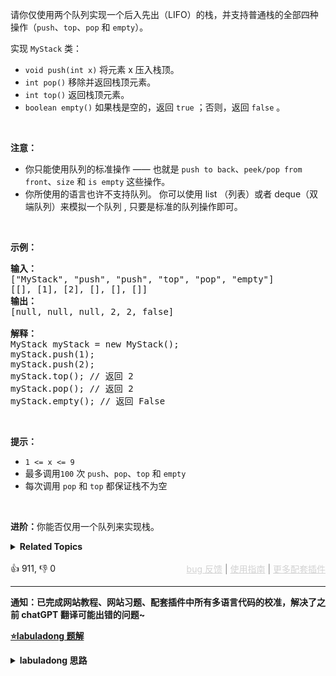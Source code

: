 <p>请你仅使用两个队列实现一个后入先出（LIFO）的栈，并支持普通栈的全部四种操作（<code>push</code>、<code>top</code>、<code>pop</code> 和 <code>empty</code>）。</p>

<p>实现 <code>MyStack</code> 类：</p>

<ul> 
 <li><code>void push(int x)</code> 将元素 x 压入栈顶。</li> 
 <li><code>int pop()</code> 移除并返回栈顶元素。</li> 
 <li><code>int top()</code> 返回栈顶元素。</li> 
 <li><code>boolean empty()</code> 如果栈是空的，返回 <code>true</code> ；否则，返回 <code>false</code> 。</li> 
</ul>

<p>&nbsp;</p>

<p><strong>注意：</strong></p>

<ul> 
 <li>你只能使用队列的标准操作 —— 也就是&nbsp;<code>push to back</code>、<code>peek/pop from front</code>、<code>size</code> 和&nbsp;<code>is empty</code>&nbsp;这些操作。</li> 
 <li>你所使用的语言也许不支持队列。&nbsp;你可以使用 list （列表）或者 deque（双端队列）来模拟一个队列&nbsp;, 只要是标准的队列操作即可。</li> 
</ul>

<p>&nbsp;</p>

<p><strong>示例：</strong></p>

<pre>
<strong>输入：</strong>
["MyStack", "push", "push", "top", "pop", "empty"]
[[], [1], [2], [], [], []]
<strong>输出：</strong>
[null, null, null, 2, 2, false]

<strong>解释：</strong>
MyStack myStack = new MyStack();
myStack.push(1);
myStack.push(2);
myStack.top(); // 返回 2
myStack.pop(); // 返回 2
myStack.empty(); // 返回 False
</pre>

<p>&nbsp;</p>

<p><strong>提示：</strong></p>

<ul> 
 <li><code>1 &lt;= x &lt;= 9</code></li> 
 <li>最多调用<code>100</code> 次 <code>push</code>、<code>pop</code>、<code>top</code> 和 <code>empty</code></li> 
 <li>每次调用 <code>pop</code> 和 <code>top</code> 都保证栈不为空</li> 
</ul>

<p>&nbsp;</p>

<p><strong>进阶：</strong>你能否仅用一个队列来实现栈。</p>

<details><summary><strong>Related Topics</strong></summary>栈 | 设计 | 队列</details><br>

<div>👍 911, 👎 0<span style='float: right;'><span style='color: gray;'><a href='https://github.com/labuladong/fucking-algorithm/issues' target='_blank' style='color: lightgray;text-decoration: underline;'>bug 反馈</a> | <a href='https://labuladong.online/algo/fname.html?fname=jb插件简介' target='_blank' style='color: lightgray;text-decoration: underline;'>使用指南</a> | <a href='https://labuladong.online/algo/' target='_blank' style='color: lightgray;text-decoration: underline;'>更多配套插件</a></span></span></div>

<div id="labuladong"><hr>

**通知：已完成网站教程、网站习题、配套插件中所有多语言代码的校准，解决了之前 chatGPT 翻译可能出错的问题~**



<p><strong><a href="https://labuladong.online/algo/data-structure/stack-queue/" target="_blank">⭐️labuladong 题解</a></strong></p>
<details><summary><strong>labuladong 思路</strong></summary>

<div id="labuladong_solution_zh">

## 基本思路

底层用队列实现栈就比较简单粗暴了，只需要一个队列作为底层数据结构。

底层队列只能向队尾添加元素，所以栈的 `pop` API 相当于要从队尾取元素：

![](https://labuladong.online/algo/images/栈队列/5.jpg)

那么最简单的思路就是，把队尾元素前面的所有元素重新塞到队尾，让队尾元素排到队头，这样就可以取出了：

![](https://labuladong.online/algo/images/栈队列/6.jpg)

**详细题解：[队列实现栈以及栈实现队列](https://labuladong.online/algo/data-structure/stack-queue/)**

</div>

**标签：[数据结构](https://labuladong.online/algo/)，[栈](https://labuladong.online/algo/)，[队列](https://labuladong.online/algo/)**

<div id="solution">

## 解法代码



<div class="tab-panel"><div class="tab-nav">
<button data-tab-item="cpp" class="tab-nav-button btn " data-tab-group="default" onclick="switchTab(this)">cpp🤖</button>

<button data-tab-item="python" class="tab-nav-button btn " data-tab-group="default" onclick="switchTab(this)">python🤖</button>

<button data-tab-item="java" class="tab-nav-button btn active" data-tab-group="default" onclick="switchTab(this)">java🟢</button>

<button data-tab-item="go" class="tab-nav-button btn " data-tab-group="default" onclick="switchTab(this)">go🤖</button>

<button data-tab-item="javascript" class="tab-nav-button btn " data-tab-group="default" onclick="switchTab(this)">javascript🤖</button>
</div><div class="tab-content">
<div data-tab-item="cpp" class="tab-item " data-tab-group="default"><div class="highlight">

```cpp
// 注意：cpp 代码由 chatGPT🤖 根据我的 java 代码翻译。
// 本代码的正确性已通过力扣验证，但可能缺失注释。必要时请对照我的 java 代码查看。

class MyStack {
    queue<int> q;
    int top_elem = 0;

public:
    /**
     * 添加元素到栈顶
     */
    void push(int x) {
        // x 是队列的队尾，是栈的栈顶
        q.push(x);
        top_elem = x;
    }

    /**
     * 返回栈顶元素
     */
    int top() {
        return top_elem;
    }

    /**
     * 删除栈顶的元素并返回
     */
    int pop() {
        int size = q.size();
        // 留下队尾 2 个元素
        while (size > 2) {
            q.push(q.front());
            q.pop();
            size--;
        }
        // 记录新的队尾元素
        top_elem = q.front();
        q.push(q.front());
        q.pop();
        // 删除之前的队尾元素
        int tmp=q.front();
        q.pop();
        return tmp;
    }

    /**
     * 判断栈是否为空
     */
    bool empty() {
        return q.empty();
    }
};
```

</div></div>

<div data-tab-item="python" class="tab-item " data-tab-group="default"><div class="highlight">

```python
# 注意：python 代码由 chatGPT🤖 根据我的 java 代码翻译。
# 本代码的正确性已通过力扣验证，但可能缺失注释。必要时请对照我的 java 代码查看。

from collections import deque

class MyStack:
    def __init__(self):
        self.q = deque()
        self.top_elem = 0

    """
    添加元素到栈顶
    """
    def push(self, x: int) -> None:
        # x 是队列的队尾，是栈的栈顶
        self.q.append(x)
        self.top_elem = x

    """
    返回栈顶元素
    """
    def top(self) -> int:
        return self.top_elem

    """
    删除栈顶的元素并返回
    """
    def pop(self) -> int:
        size = len(self.q)
        # 留下队尾 2 个元素
        while size > 2:
            self.q.append(self.q.popleft())
            size -= 1
        # 记录新的队尾元素
        self.top_elem = self.q[0]
        self.q.append(self.q.popleft())
        # 删除之前的队尾元素
        return self.q.popleft()

    """
    判断栈是否为空
    """
    def empty(self) -> bool:
        return len(self.q) == 0
```

</div></div>

<div data-tab-item="java" class="tab-item active" data-tab-group="default"><div class="highlight">

```java
class MyStack {
    Queue<Integer> q = new LinkedList<>();
    int top_elem = 0;

    // 将元素 x 压入栈顶
    public void push(int x) {
        // x 是队列的队尾，是栈的栈顶
        q.offer(x);
        top_elem = x;
    }

    // 返回栈顶元素
    public int top() {
        return top_elem;
    }

    
    // 删除栈顶的元素并返回
    public int pop() {
        int size = q.size();
        // 留下队尾 2 个元素
        while (size > 2) {
            q.offer(q.poll());
            size--;
        }
        // 记录新的队尾元素
        top_elem = q.peek();
        q.offer(q.poll());
        // 删除之前的队尾元素
        return q.poll();
    }

    // 判断栈是否为空
    public boolean empty() {
        return q.isEmpty();
    }
}
```

</div></div>

<div data-tab-item="go" class="tab-item " data-tab-group="default"><div class="highlight">

```go
// 注意：go 代码由 chatGPT🤖 根据我的 java 代码翻译。
// 本代码的正确性已通过力扣验证，但可能缺失注释。必要时请对照我的 java 代码查看。

type MyStack struct {
    q       []int
    topElem int
}

func Constructor() MyStack {
    return MyStack{
        q:       []int{},
        topElem: 0,
    }
}

/**
 * 添加元素到栈顶
 */
func (this *MyStack) Push(x int) {
    // x 是队列的队尾，是栈的栈顶
    this.q = append(this.q, x)
    this.topElem = x
}

/**
 * 返回栈顶元素
 */
func (this *MyStack) Top() int {
    return this.topElem
}

/**
 * 删除栈顶的元素并返回
 */
func (this *MyStack) Pop() int {
    size := len(this.q)
    // 留下队尾 2 个元素
    for size > 1 {
        this.topElem = this.q[0]
        this.q = append(this.q, this.q[0])
        this.q = this.q[1:]
        size--
    }
    // 记录新的队尾元素
    popElem := this.q[0]
    this.q = this.q[1:]
    // 删除之前的队尾元素
    return popElem
}

/**
 * 判断栈是否为空
 */
func (this *MyStack) Empty() bool {
    return len(this.q) == 0
}
```

</div></div>

<div data-tab-item="javascript" class="tab-item " data-tab-group="default"><div class="highlight">

```javascript
// 注意：javascript 代码由 chatGPT🤖 根据我的 java 代码翻译。
// 本代码的正确性已通过力扣验证，但可能缺失注释。必要时请对照我的 java 代码查看。

var MyStack = function() {
    this.q = [];
    this.top_elem = 0;
};

/**
 * 添加元素到栈顶
 */
MyStack.prototype.push = function(x) {
    // x 是队列的队尾，是栈的栈顶
    this.q.push(x);
    this.top_elem = x;
};

/**
 * 返回栈顶元素
 */
MyStack.prototype.top = function() {
    return this.top_elem;
};

/**
 * 删除栈顶的元素并返回
 */
MyStack.prototype.pop = function() {
    let size = this.q.length;
    // 留下队尾 2 个元素
    while (size > 2) {
        this.q.push(this.q.shift());
        size--;
    }
    // 记录新的队尾元素
    this.top_elem = this.q[0];
    this.q.push(this.q.shift());
    // 删除之前的队尾元素
    return this.q.shift();
};

/**
 * 判断栈是否为空
 */
MyStack.prototype.empty = function() {
    return this.q.length === 0;
};
```

</div></div>
</div></div>

**类似题目**：
  - [232. 用栈实现队列 🟢](/problems/implement-queue-using-stacks)
  - [剑指 Offer 09. 用两个栈实现队列 🟢](/problems/yong-liang-ge-zhan-shi-xian-dui-lie-lcof)

</div>

</details>
</div>

